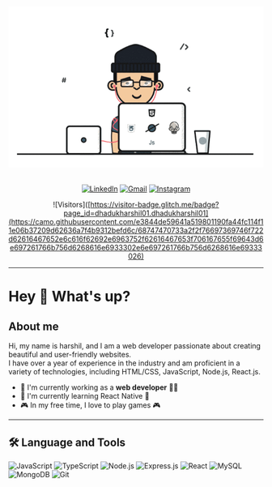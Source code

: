 <div align="center">
  <img src="dev-gif.gif" alt="Header Image">
  <br><br>

  [![LinkedIn](https://img.shields.io/badge/LinkedIn-0077B5?style=for-the-badge&logo=linkedin&logoColor=white)]([https://www.linkedin.com/in/your-profile](https://www.linkedin.com/in/harshil-dhaduk-4b05a5251/))
  [![Gmail](https://img.shields.io/badge/Gmail-D14836?style=for-the-badge&logo=gmail&logoColor=white)](harshildhaduk99@gmail.com)
  [![Instagram](https://img.shields.io/badge/Instagram-E4405F?style=for-the-badge&logo=instagram&logoColor=white)]([https://instagram.com/yourprofile](https://www.instagram.com/harshil_dhaduk_01/))

  ![Visitors]([https://visitor-badge.glitch.me/badge?page_id=dhadukharshil01.dhadukharshil01](https://camo.githubusercontent.com/e3844de59641a519801190fa44fc114f11e06b37209d62636a7f4b9312befd6c/68747470733a2f2f76697369746f722d62616467652e6c616f62692e6963752f62616467653f706167655f69643d6e697261766b756d6268616e6933302e6e697261766b756d6268616e69333026)
</div>

---

# Hey 👋 What's up?

## About me

Hi, my name is harshil, and I am a web developer passionate about creating beautiful and user-friendly websites.  
I have over a year of experience in the industry and am proficient in a variety of technologies, including HTML/CSS, JavaScript, Node.js, React.js.

- 🚀 I'm currently working as a **web developer** 🧑‍💻  
- 🌱 I'm currently learning React Native 📲  
- 🎮 In my free time, I love to play games 🎮  

---

## 🛠️ Language and Tools

![JavaScript](https://img.shields.io/badge/JavaScript-F7DF1E?style=for-the-badge&logo=javascript&logoColor=black)
![TypeScript](https://img.shields.io/badge/TypeScript-3178C6?style=for-the-badge&logo=typescript&logoColor=white)
![Node.js](https://img.shields.io/badge/Node.js-339933?style=for-the-badge&logo=nodedotjs&logoColor=white)
![Express.js](https://img.shields.io/badge/Express.js-000000?style=for-the-badge&logo=express&logoColor=white)
![React](https://img.shields.io/badge/React-61DAFB?style=for-the-badge&logo=react&logoColor=black)
![MySQL](https://img.shields.io/badge/MySQL-4479A1?style=for-the-badge&logo=mysql&logoColor=white)
![MongoDB](https://img.shields.io/badge/MongoDB-47A248?style=for-the-badge&logo=mongodb&logoColor=white)
![Git](https://img.shields.io/badge/Git-F05032?style=for-the-badge&logo=git&logoColor=white)
